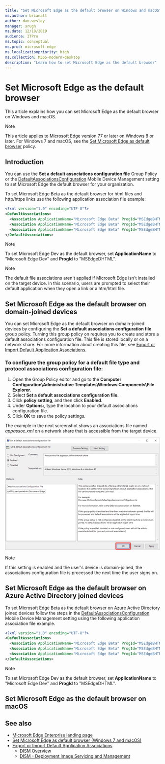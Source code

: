```yaml
---
title: "Set Microsoft Edge as the default browser on Windows and macOS"
ms.author: brianalt
author: dan-wesley
manager: srugh
ms.date: 12/18/2019
audience: ITPro
ms.topic: conceptual
ms.prod: microsoft-edge
ms.localizationpriority: high
ms.collection: M365-modern-desktop
description: "Learn how to set Microsoft Edge as the default browser"
---
```


# Set Microsoft Edge as the default browser

This article explains how you can set Microsoft Edge as the default browser on Windows and macOS.

> [!NOTE]
> This article applies to Microsoft Edge version 77 or later on Windows 8 or later. For Windows 7 and macOS, see the [Set Microsoft Edge as default browser](https://docs.microsoft.com/DeployEdge/microsoft-edge-policies#defaultbrowsersettingenabled) policy.

## Introduction

You can use the **Set a default associations configuration file** Group Policy or the [DefaultAssociationsConfiguration](https://docs.microsoft.com/windows/client-management/mdm/policy-csp-applicationdefaults#applicationdefaults-defaultassociationsconfiguration) Mobile Device Management setting to set Microsoft Edge the default browser for your organization.

To set Microsoft Edge Beta as the default browser for html files and http/https links use the following application association file example:

```xml
<?xml version="1.0" encoding="UTF-8"?>
<DefaultAssociations>
  <Association ApplicationName="Microsoft Edge Beta" ProgId="MSEdgeBHTML" Identifier=".html"/>
  <Association ApplicationName="Microsoft Edge Beta" ProgId="MSEdgeBHTML" Identifier="http"/>
  <Association ApplicationName="Microsoft Edge Beta" ProgId="MSEdgeBHTML" Identifier="https"/>  
</DefaultAssociations>
```

> [!NOTE]
> To set Microsoft Edge Dev as the default browser, set **ApplicationName** to "Microsoft Edge Dev" and **ProgId** to "MSEdgeDHTML".

> [!NOTE]
> The default file associations aren't applied if Microsoft Edge isn't installed on the target device. In this scenario, users are prompted to select their default application when they open a link or a htm/html file.

## Set Microsoft Edge as the default browser on domain-joined devices

You can set Microsoft Edge as the default browser on domain-joined devices by configuring the **Set a default associations configuration file** group policy. Turning this group policy on requires you to create and store a default associations configuration file. This file is stored locally or on a network share. For more information about creating this file, see [Export or Import Default Application Associations](https://docs.microsoft.com/en-us/windows-hardware/manufacture/desktop/export-or-import-default-application-associations).

### To configure the group policy for a default file type and protocol associations configuration file:

1. Open the Group Policy editor and go to the **Computer Configuration\Administrative Templates\Windows Components\File Explorer**.
2. Select **Set a default associations configuration file**.
3. Click **policy setting**, and then click **Enabled**.
4. Under **Options:**, type the location to your default associations configuration file.
5. Click **OK** to save the policy settings.

The example in the next screenshot shows an associations file named *appassoc.xml* on a network share that is accessible from the target device.

   ![Enable file association in group policy](./media/edge-learnmore-make-edge-default-browser/edge-learnmore-app-associations.png)

   > [!NOTE]
   > If this setting is enabled and the user's device is domain-joined, the associations configuration file is processed the next time the user signs on.

## Set Microsoft Edge as the default browser on Azure Active Directory joined devices

To set Microsoft Edge Beta as the default browser on Azure Active Directory joined devices follow the steps in the [DefaultAssociationsConfiguration](https://docs.microsoft.com/windows/client-management/mdm/policy-csp-applicationdefaults#applicationdefaults-defaultassociationsconfiguration) Mobile Device Management setting using the following application association file example.

```xml
<?xml version="1.0" encoding="UTF-8"?>
<DefaultAssociations>
  <Association ApplicationName="Microsoft Edge Beta" ProgId="MSEdgeBHTML" Identifier=".html"/>
  <Association ApplicationName="Microsoft Edge Beta" ProgId="MSEdgeBHTML" Identifier="http"/>
  <Association ApplicationName="Microsoft Edge Beta" ProgId="MSEdgeBHTML" Identifier="https"/>  
</DefaultAssociations>
```

> [!NOTE]
> To set Microsoft Edge Dev as the default browser, set **ApplicationName** to "Microsoft Edge Dev" and **ProgId** to "MSEdgeDHTML".
## Set Microsoft Edge as the default browser on macOS


## See also

- [Microsoft Edge Enterprise landing page](https://aka.ms/EdgeEnterprise)
- [Set Microsoft Edge as default browser (Windows 7 and macOS)](https://docs.microsoft.com/DeployEdge/microsoft-edge-policies#defaultbrowsersettingenabled)
- [Export or Import Default Application Associations](https://docs.microsoft.com/windows-hardware/manufacture/desktop/export-or-import-default-application-associations)
  - [DISM Overview](https://docs.microsoft.com/windows-hardware/manufacture/desktop/what-is-dism)
  - [DISM - Deployment Image Servicing and Management](https://docs.microsoft.com/windows-hardware/manufacture/desktop/dism---deployment-image-servicing-and-management-technical-reference-for-windows)

<!-- - [DISM Default Application Association Servicing Command-Line Options](https://docs.microsoft.com/en-us/windows-hardware/manufacture/desktop/dism-default-application-association-servicing-command-line-options) -->
<!-- - [Export or Import Default Application Associations](https://docs.microsoft.com/previous-versions/windows/it-pro/windows-8.1-and-8/hh825038(v=win.10)) -->
